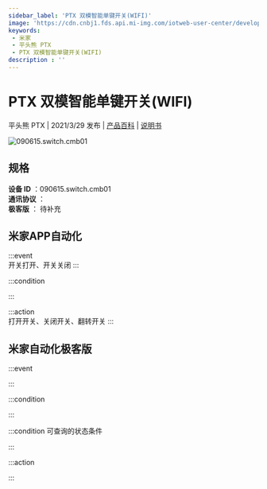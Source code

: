 ```yaml
---
sidebar_label: 'PTX 双模智能单键开关(WIFI)'
image: 'https://cdn.cnbj1.fds.api.mi-img.com/iotweb-user-center/developer_1679047842127htgQ3VcH.png?GalaxyAccessKeyId=AKVGLQWBOVIRQ3XLEW&Expires=9223372036854775807&Signature=W/KXc6Cq7sJuR6b9PY0IBFq20nQ='
keywords: 
 - 米家
 - 平头熊 PTX
 - PTX 双模智能单键开关(WIFI)
description : ''
---
```

# PTX 双模智能单键开关(WIFI)

平头熊 PTX | 2021/3/29 发布 | [产品百科](https://home.mi.com/webapp/content/baike/product/index.html?model=090615.switch.cmb01/) | [说明书](https://home.mi.com/views/introduction.html?model=090615.switch.cmb01&region=cn)

![090615.switch.cmb01](https://cdn.cnbj1.fds.api.mi-img.com/iotweb-user-center/developer_1679047842127htgQ3VcH.png?GalaxyAccessKeyId=AKVGLQWBOVIRQ3XLEW&Expires=9223372036854775807&Signature=W/KXc6Cq7sJuR6b9PY0IBFq20nQ=)

## 规格  
> 
**设备 ID** ：090615.switch.cmb01  
**通讯协议** ：  
**极客版**  ： 待补充 


## 米家APP自动化  

:::event  
开关打开、开关关闭
:::

:::condition  

:::

:::action   
打开开关、关闭开关、翻转开关
:::

## 米家自动化极客版  

:::event  

:::

:::condition  

:::

:::condition 可查询的状态条件  

:::

:::action  

:::

        
